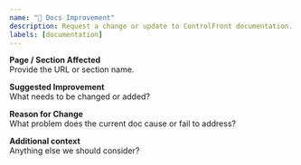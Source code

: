 ```yaml
---
name: "📄 Docs Improvement"
description: Request a change or update to ControlFront documentation.
labels: [documentation]
---
```


**Page / Section Affected**  
Provide the URL or section name.

**Suggested Improvement**  
What needs to be changed or added?

**Reason for Change**  
What problem does the current doc cause or fail to address?

**Additional context**  
Anything else we should consider?
